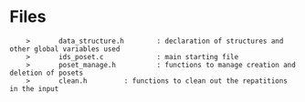 Files
=====

        >       data_structure.h        : declaration of structures and other global variables used
        >       ids_poset.c             : main starting file
        >       poset_manage.h          : functions to manage creation and deletion of posets
        >       clean.h			: functions to clean out the repatitions in the input
